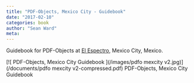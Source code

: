 ```yaml
---
title: "PDF-Objects, Mexico City - Guidebook"
date: "2017-02-10"
categories: book
author: "Sean Ward"
meta:
---
```


Guidebook for PDF-Objects at [El Espectro](http://pdf-objects.com/exhibitions/mexico-city/), Mexico City, Mexico.

[![ PDF-Objects, Mexico City Guidebook ](/images/pdfo mexcity v2.jpg)](/documents/pdfo mexcity v2-compressed.pdf) PDF-Objects, Mexico City Guidebook
